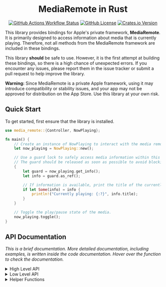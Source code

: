 <div align="center">

# MediaRemote in Rust

[![GitHub Actions Workflow Status](https://img.shields.io/github/actions/workflow/status/nohackjustnoobb/media-remote/main.yml?style=for-the-badge&label=test)](https://github.com/nohackjustnoobb/media-remote/actions/workflows/main.yml)
[![GitHub License](https://img.shields.io/github/license/nohackjustnoobb/media-remote?style=for-the-badge)](https://github.com/nohackjustnoobb/media-remote/blob/master/LICENSE)
[![Crates.io Version](https://img.shields.io/crates/v/media-remote?style=for-the-badge)](https://crates.io/crates/media-remote)

</div>

This library provides bindings for Apple's private framework, **MediaRemote**. It is primarily designed to access information about media that is currently playing. Therefore, not all methods from the MediaRemote framework are included in these bindings.

This library **should** be safe to use. However, it is the first attempt at building these bindings, so there is a high chance of unexpected errors. If you encounter any issues, please report them in the issue tracker or submit a pull request to help improve the library.

**Warning:** Since MediaRemote is a private Apple framework, using it may introduce compatibility or stability issues, and your app may not be approved for distribution on the App Store. Use this library at your own risk.

## Quick Start

To get started, first ensure that the library is installed.

```rust
use media_remote::{Controller, NowPlaying};

fn main() {
    // Create an instance of NowPlaying to interact with the media remote.
    let now_playing = NowPlaying::new();

    // Use a guard lock to safely access media information within this block.
    // The guard should be released as soon as possible to avoid blocking.
    {
        let guard = now_playing.get_info();
        let info = guard.as_ref();

        // If information is available, print the title of the currently playing media.
        if let Some(info) = info {
            println!("Currently playing: {:?}", info.title);
        }
    }

    // Toggle the play/pause state of the media.
    now_playing.toggle();
}
```

## API Documentation

_This is a brief documentation. More detailed documentation, including examples, is written inside the code documentation. Hover over the function to check the documentation._

<details>
  <summary>High Level API</summary>

### `NowPlaying::new() -> NowPlaying`

Creates a new instance of `NowPlaying` and registers for playback notifications.

- **Returns**:

  - `NowPlaying`: A new instance of the `NowPlaying` struct.

### `NowPlaying::get_info(&self) -> RwLockReadGuard<'_, Option<NowPlayingInfo>>`

Retrieves the latest now playing information.

- **Returns**:

  - `RwLockReadGuard<'_, Option<NowPlayingInfo>>`: A guard to the now playing metadata.

- **Note**:

  - The lock should be released as soon as possible to minimize blocking time.

### `NowPlaying::subscribe<F: Fn(RwLockReadGuard<'_, Option<NowPlayingInfo>>) + Send + Sync + 'static>(&self, listener: F) -> ListenerToken`

Subscribes a listener to receive updates when the "Now Playing" information changes.

- **Arguments**:

  - `listener`: A function or closure that accepts a `RwLockReadGuard<'_, Option<NowPlayingInfo>>`.

- **Returns**:

  - `ListenerToken`: A token representing the listener, which can later be used to unsubscribe.

### `NowPlaying::unsubscribe(&self, token: ListenerToken)`

Unsubscribes a previously registered listener using the provided `ListenerToken`.

- **Arguments**:

  - `token`: The `ListenerToken` returned when the listener was subscribed.

### `NowPlayingInfo`

```rust
pub struct NowPlayingInfo {
    pub is_playing: Option<bool>,
    pub title: Option<String>,
    pub artist: Option<String>,
    pub album: Option<String>,
    pub album_cover: Option<DynamicImage>,
    pub elapsed_time: Option<f64>,
    pub duration: Option<f64>,
    pub info_update_time: Option<SystemTime>,
    pub bundle_id: Option<String>,
    pub bundle_name: Option<String>,
    pub bundle_icon: Option<DynamicImage>,
}
```

### Media Control Functions

These functions allow you to control the currently playing media. To use these functions, import `media_remote::Controller`.

- `NowPlaying::toggle(&self) -> bool`

  Toggles between play and pause states.

- `NowPlaying::play(&self) -> bool`

  Starts playing the media.

- `NowPlaying::pause(&self) -> bool`

  Pauses the media.

- `NowPlaying::next(&self) -> bool`

  Skips to the next track.

- `NowPlaying::previous(&self) -> bool`

  Goes back to the previous track.
  </details>

<details>
  <summary>Low Level API</summary>

### `get_now_playing_application_is_playing() -> Option<bool>`

Checks whether the currently playing media application is actively playing.

- **Returns**:

  - `Some(true)`: If a media application is playing.
  - `Some(false)`: If no media is currently playing.
  - `None`: If the function times out (e.g., due to an API failure or missing response).

### `get_now_playing_client() -> Option<Id>`

Retrieves the current "now playing" client ID (which is a reference).

- **Returns**:

  - `Some(Id)`: If a valid client ID is found.
  - `None`: If no client ID is found or the request times out.

- **Note**:

  - This function should not be used as the returned ID is short-lived and may cause undefined behavior when used outside of the block.

### `get_now_playing_application_pid() -> Option<i32>`

Retrieves the current "now playing" application PID.

- **Returns**:

  - `Some(PID)`: If a valid application PID is found.
  - `None`: If no application PID is found or the request times out.

### `get_now_playing_info() -> Option<HashMap<String, InfoTypes>>`

Retrieves the currently playing media information as a `HashMap<String, InfoTypes>`. The function interacts with Apple's CoreFoundation API to extract metadata related to the currently playing media.

- **Returns**:

  - `Some(HashMap<String, InfoTypes>)`: If metadata is successfully retrieved.
  - `None`: If no metadata is available or retrieval fails.

### `get_now_playing_client_parent_app_bundle_identifier() -> Option<String>`

Retrieves the bundle identifier of the parent app for the current "now playing" client.

- **Returns**:

  - `Some(String)`: The bundle identifier of the parent app if successfully retrieved.
  - `None`: If the client ID is invalid, the bundle identifier is null, or retrieval fails.

### `get_now_playing_client_bundle_identifier() -> Option<String>`

Retrieves the bundle identifier of the current "now playing" client.

- **Returns**:

  - `Some(String)`: The bundle identifier of the client app if successfully retrieved.
  - `None`: If the client ID is invalid, the bundle identifier is null, or retrieval fails.

### `send_command(command: Command) -> bool`

Sends a media command to the currently active media client.

- **Arguments**:

  - `command`: The Command to be sent, representing an action like play, pause, skip, etc.

- **Returns**:

  - `true`: If the command was successfully sent and processed.
  - `false`: If the operation failed or the command was not recognized.

- **Notes**:
  - The `useInfo` argument is not supported by this function and is not used in the current implementation.
  - If no media is currently playing, this function may open iTunes (or the default media player) to handle the command.

### `set_playback_speed(speed: i32)`

Sets the playback speed of the currently active media client.

- **Arguments**:

  - `speed`: The playback speed multiplier.

- **Note**:

  - Playback speed changes typically do not work most of the time. Depending on the media client or content, setting the playback speed may not have the desired effect.

### `set_elapsed_time(elapsed_time: f64)`

Sets the elapsed time of the currently playing media.

- **Arguments**:

  - `elapsed_time`: The elapsed time in seconds to set the current position of the media.

- **Note**:

  - Setting the elapsed time can often cause the media to pause. Be cautious when using this function, as the playback might be interrupted and require manual resumption.

### `register_for_now_playing_notifications()`

Registers the caller for "Now Playing" notifications.

- **Note**:
  - Must be called before adding observers to ensure notifications are received.

### `unregister_for_now_playing_notifications()`

Unregisters the caller for "Now Playing" notifications.

- **Note**:

  - Should be called when notifications are no longer needed to free resources.

  </details>

  <details>
  <summary>Helper Functions</summary>

### `add_observer(notification: Notification, closure: F) -> Observer`

Adds an observer for a specific media notification.

- **Arguments**:

  - `notification`: The Notification type representing the event to observe.
  - `closure`: A closure to execute when the notification is received.

- **Returns**:

  - An Observer handle that can be used to remove the observer later.

- **Note**:
  - `register_for_now_playing_notifications()` **must** be called before using this function, or notifications may not be received.

### `remove_observer(observer: Observer)`

Removes a previously added observer.

- **Arguments**:

  - `observer`: The Observer handle returned from add_observer().

### `get_bundle_info(id: &str) -> Option<BundleInfo>`

Retrieves information about an application based on its bundle identifier, including the application's name and icon.

- **Arguments**:

  - `id`: A string slice representing the bundle identifier of the application.

- **Returns**:

  - `Some(BundleInfo)`: If the application is found, containing the application's name and icon.
  - `None`: If the application cannot be found, or if there is an error retrieving the information.

</details>
